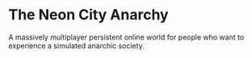 # The Neon City Anarchy
A massively multiplayer persistent online world for people who want to experience a simulated anarchic society.
